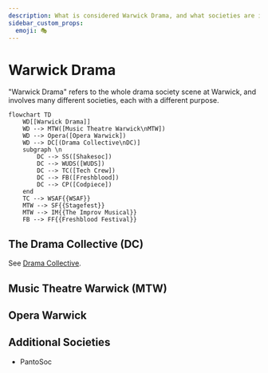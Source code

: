 ```yaml
---
description: What is considered Warwick Drama, and what societies are involved?
sidebar_custom_props:
  emoji: 🎭
---
```

# Warwick Drama

"Warwick Drama" refers to the whole drama society scene at Warwick, and involves many different societies, each with a different purpose.

```mermaid
flowchart TD
    WD[[Warwick Drama]]
    WD --> MTW([Music Theatre Warwick\nMTW])
    WD --> Opera([Opera Warwick])
    WD --> DC[(Drama Collective\nDC)]
    subgraph \n
        DC --> SS([Shakesoc])
        DC --> WUDS([WUDS])
        DC --> TC([Tech Crew])
        DC --> FB([Freshblood])
        DC --> CP([Codpiece])
    end
    TC --> WSAF{{WSAF}}
    MTW --> SF{{Stagefest}}
    MTW --> IM{{The Improv Musical}}
    FB --> FF{{Freshblood Festival}}
```
## The Drama Collective (DC)
See [Drama Collective](./warwick-drama/drama-collective).

## Music Theatre Warwick (MTW)

## Opera Warwick

## Additional Societies
* PantoSoc
